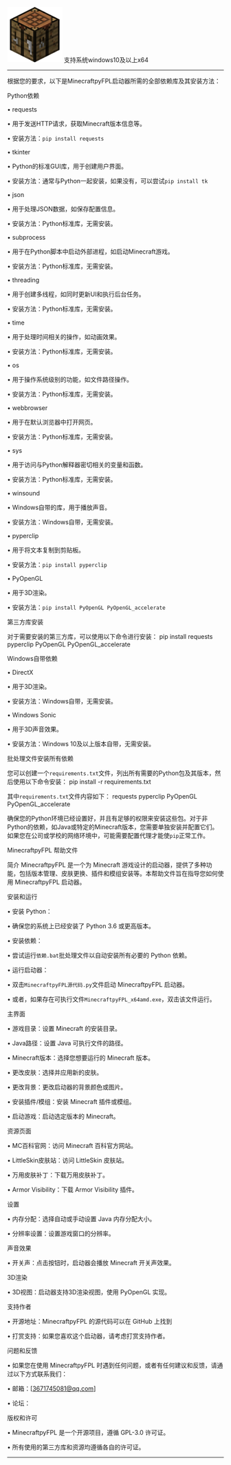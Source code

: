 <img src="8f2dbaeeef030aa5ccbf6e4ef963a9f842252b46b0c91dfccd895c3701f02370.0.PNG" alt="logo">
支持系统windows10及以上x64


---
根据您的要求，以下是MinecraftpyFPL启动器所需的全部依赖库及其安装方法：


Python依赖


• requests

• 用于发送HTTP请求，获取Minecraft版本信息等。

• 安装方法：`pip install requests`


• tkinter

• Python的标准GUI库，用于创建用户界面。

• 安装方法：通常与Python一起安装，如果没有，可以尝试`pip install tk`


• json

• 用于处理JSON数据，如保存配置信息。

• 安装方法：Python标准库，无需安装。


• subprocess

• 用于在Python脚本中启动外部进程，如启动Minecraft游戏。

• 安装方法：Python标准库，无需安装。


• threading

• 用于创建多线程，如同时更新UI和执行后台任务。

• 安装方法：Python标准库，无需安装。


• time

• 用于处理时间相关的操作，如动画效果。

• 安装方法：Python标准库，无需安装。


• os

• 用于操作系统级别的功能，如文件路径操作。

• 安装方法：Python标准库，无需安装。


• webbrowser

• 用于在默认浏览器中打开网页。

• 安装方法：Python标准库，无需安装。


• sys

• 用于访问与Python解释器密切相关的变量和函数。

• 安装方法：Python标准库，无需安装。


• winsound

• Windows自带的库，用于播放声音。

• 安装方法：Windows自带，无需安装。


• pyperclip

• 用于将文本复制到剪贴板。

• 安装方法：`pip install pyperclip`


• PyOpenGL

• 用于3D渲染。

• 安装方法：`pip install PyOpenGL PyOpenGL_accelerate`


第三方库安装

对于需要安装的第三方库，可以使用以下命令进行安装：
pip install requests pyperclip PyOpenGL PyOpenGL_accelerate






Windows自带依赖


• DirectX

• 用于3D渲染。

• 安装方法：Windows自带，无需安装。


• Windows Sonic

• 用于3D声音效果。

• 安装方法：Windows 10及以上版本自带，无需安装。


批处理文件安装所有依赖

您可以创建一个`requirements.txt`文件，列出所有需要的Python包及其版本，然后使用以下命令安装：
pip install -r requirements.txt





其中`requirements.txt`文件内容如下：
requests
pyperclip
PyOpenGL
PyOpenGL_accelerate








确保您的Python环境已经设置好，并且有足够的权限来安装这些包。对于非Python的依赖，如Java或特定的Minecraft版本，您需要单独安装并配置它们。如果您在公司或学校的网络环境中，可能需要配置代理才能使`pip`正常工作。


MinecraftpyFPL 帮助文件


简介
MinecraftpyFPL 是一个为 Minecraft 游戏设计的启动器，提供了多种功能，包括版本管理、皮肤更换、插件和模组安装等。本帮助文件旨在指导您如何使用 MinecraftpyFPL 启动器。


安装和运行

• 安装 Python：

• 确保您的系统上已经安装了 Python 3.6 或更高版本。


• 安装依赖：

• 尝试运行`依赖.bat`批处理文件以自动安装所有必要的 Python 依赖。


• 运行启动器：

• 双击`MinecraftpyFPL源代码.py`文件启动 MinecraftpyFPL 启动器。

• 或者，如果存在可执行文件`MinecraftpyFPL_x64amd.exe`，双击该文件运行。


主界面

• 游戏目录：设置 Minecraft 的安装目录。

• Java路径：设置 Java 可执行文件的路径。

• Minecraft版本：选择您想要运行的 Minecraft 版本。

• 更改皮肤：选择并应用新的皮肤。

• 更改背景：更改启动器的背景颜色或图片。

• 安装插件/模组：安装 Minecraft 插件或模组。

• 启动游戏：启动选定版本的 Minecraft。


资源页面

• MC百科官网：访问 Minecraft 百科官方网站。

• LittleSkin皮肤站：访问 LittleSkin 皮肤站。

• 万用皮肤补丁：下载万用皮肤补丁。

• Armor Visibility：下载 Armor Visibility 插件。


设置

• 内存分配：选择自动或手动设置 Java 内存分配大小。

• 分辨率设置：设置游戏窗口的分辨率。


声音效果

• 开关声：点击按钮时，启动器会播放 Minecraft 开关声效果。


3D渲染

• 3D视图：启动器支持3D渲染视图，使用 PyOpenGL 实现。


支持作者

• 开源地址：MinecraftpyFPL 的源代码可以在 GitHub 上找到

• 打赏支持：如果您喜欢这个启动器，请考虑打赏支持作者。


问题和反馈

• 如果您在使用 MinecraftpyFPL 时遇到任何问题，或者有任何建议和反馈，请通过以下方式联系我们：

• 邮箱：[3671745081@qq.com]

• 论坛：


版权和许可

• MinecraftpyFPL 是一个开源项目，遵循 GPL-3.0 许可证。

• 所有使用的第三方库和资源均遵循各自的许可证。


---

